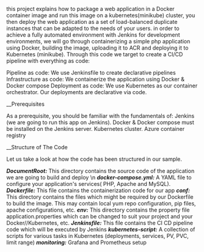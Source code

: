  this project explains how to package a web application in a Docker container image and run this image on a kubernetes(minikube) cluster, you then deploy the web application as a set of load-balanced duplicate instances that can be adapted to the needs of your users. 
in order to achieve a fully automated environment with Jenkins for development environments, we will go through containerizing a simple php application using Docker, building the image, uploading it to ACR and deploying it to Kubernetes (minikube).
Through this code we target to create a CI/CD pipeline with everything as code:

  Pipeline as code: We use Jenkinsfile to create declarative pipelines
  Infrastructure as code: We containerize the application using Docker & Docker compose
  Deployment as code: We use Kubernetes as our container orchestrator. Our deployments are declarative via code.

__Prerequisites

As a prerequisite, you should be familiar with the fundamentals of:
  Jenkins (we are going to run this app on Jenkins).
  Docker & Docker compose must be installed on the Jenkins server.
  Kubernetes cluster. 
  Azure container registry

__Structure of The Code

Let us take a look at how the code has been structured in our sample.

   ***DocumentRoot:*** This directory contains the source code of the application we are going to build and deploy \n
   ***docker-compose.yml:***  A YAML file to configure your application's services( PHP, Apache and MySQL).
   ***Dockerfile:*** This file contains the containerization code for our app
   ***conf:*** This directory contains the files which might be required by our Dockerfile to build the image. This may contain local yum repo configuration, pip files, apache configurations, etc.
   ***env:*** This directory contains the property file application.properties which can be changed to suit your project and your Docker//Kubernetes, etc.
   ***Jenkinsfile:*** This file contains the CI CD pipeline code which will be executed by Jenkins
   ***kubernetes-script:*** A collection of scripts for various tasks in Kubernetes (deployments, services, PV, PVC, limit range)
   ***monitoring:*** Grafana and Prometheus setup
